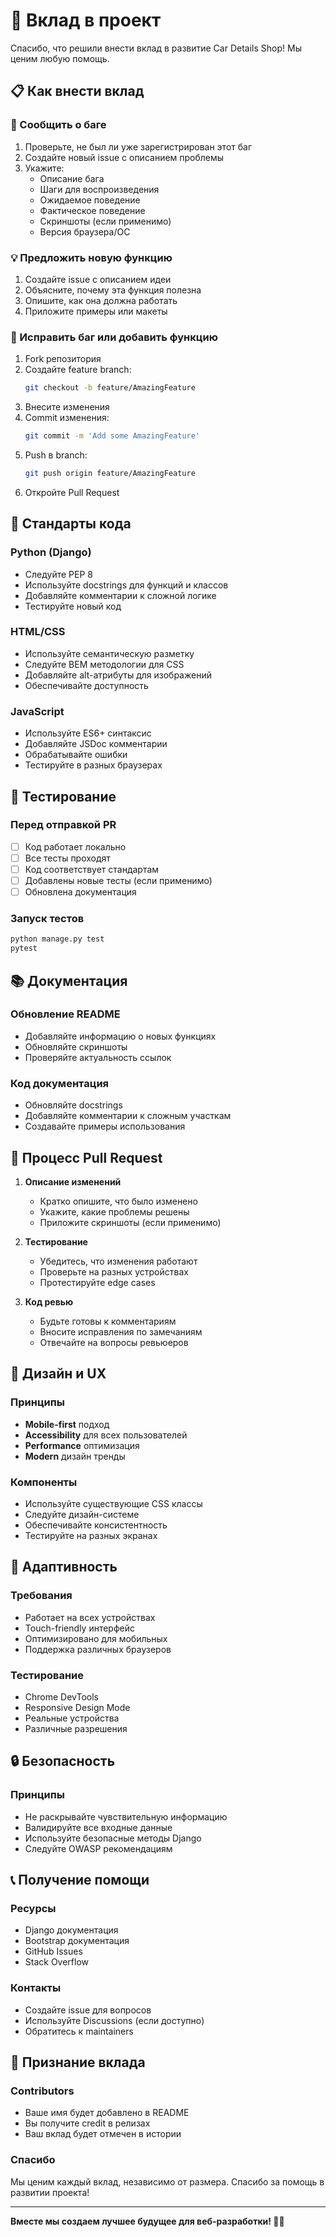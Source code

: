 # 🤝 Вклад в проект

Спасибо, что решили внести вклад в развитие Car Details Shop! Мы ценим любую помощь.

## 📋 Как внести вклад

### 🐛 Сообщить о баге

1. Проверьте, не был ли уже зарегистрирован этот баг
2. Создайте новый issue с описанием проблемы
3. Укажите:
   - Описание бага
   - Шаги для воспроизведения
   - Ожидаемое поведение
   - Фактическое поведение
   - Скриншоты (если применимо)
   - Версия браузера/ОС

### 💡 Предложить новую функцию

1. Создайте issue с описанием идеи
2. Объясните, почему эта функция полезна
3. Опишите, как она должна работать
4. Приложите примеры или макеты

### 🔧 Исправить баг или добавить функцию

1. Fork репозитория
2. Создайте feature branch:
   ```bash
   git checkout -b feature/AmazingFeature
   ```
3. Внесите изменения
4. Commit изменения:
   ```bash
   git commit -m 'Add some AmazingFeature'
   ```
5. Push в branch:
   ```bash
   git push origin feature/AmazingFeature
   ```
6. Откройте Pull Request

## 🎯 Стандарты кода

### Python (Django)
- Следуйте PEP 8
- Используйте docstrings для функций и классов
- Добавляйте комментарии к сложной логике
- Тестируйте новый код

### HTML/CSS
- Используйте семантическую разметку
- Следуйте BEM методологии для CSS
- Добавляйте alt-атрибуты для изображений
- Обеспечивайте доступность

### JavaScript
- Используйте ES6+ синтаксис
- Добавляйте JSDoc комментарии
- Обрабатывайте ошибки
- Тестируйте в разных браузерах

## 🧪 Тестирование

### Перед отправкой PR
- [ ] Код работает локально
- [ ] Все тесты проходят
- [ ] Код соответствует стандартам
- [ ] Добавлены новые тесты (если применимо)
- [ ] Обновлена документация

### Запуск тестов
```bash
python manage.py test
pytest
```

## 📚 Документация

### Обновление README
- Добавляйте информацию о новых функциях
- Обновляйте скриншоты
- Проверяйте актуальность ссылок

### Код документация
- Обновляйте docstrings
- Добавляйте комментарии к сложным участкам
- Создавайте примеры использования

## 🚀 Процесс Pull Request

1. **Описание изменений**
   - Кратко опишите, что было изменено
   - Укажите, какие проблемы решены
   - Приложите скриншоты (если применимо)

2. **Тестирование**
   - Убедитесь, что изменения работают
   - Проверьте на разных устройствах
   - Протестируйте edge cases

3. **Код ревью**
   - Будьте готовы к комментариям
   - Вносите исправления по замечаниям
   - Отвечайте на вопросы ревьюеров

## 🎨 Дизайн и UX

### Принципы
- **Mobile-first** подход
- **Accessibility** для всех пользователей
- **Performance** оптимизация
- **Modern** дизайн тренды

### Компоненты
- Используйте существующие CSS классы
- Следуйте дизайн-системе
- Обеспечивайте консистентность
- Тестируйте на разных экранах

## 📱 Адаптивность

### Требования
- Работает на всех устройствах
- Touch-friendly интерфейс
- Оптимизировано для мобильных
- Поддержка различных браузеров

### Тестирование
- Chrome DevTools
- Responsive Design Mode
- Реальные устройства
- Различные разрешения

## 🔒 Безопасность

### Принципы
- Не раскрывайте чувствительную информацию
- Валидируйте все входные данные
- Используйте безопасные методы Django
- Следуйте OWASP рекомендациям

## 📞 Получение помощи

### Ресурсы
- Django документация
- Bootstrap документация
- GitHub Issues
- Stack Overflow

### Контакты
- Создайте issue для вопросов
- Используйте Discussions (если доступно)
- Обратитесь к maintainers

## 🎉 Признание вклада

### Contributors
- Ваше имя будет добавлено в README
- Вы получите credit в релизах
- Ваш вклад будет отмечен в истории

### Спасибо
Мы ценим каждый вклад, независимо от размера. Спасибо за помощь в развитии проекта!

---

**Вместе мы создаем лучшее будущее для веб-разработки! 🚀✨**
